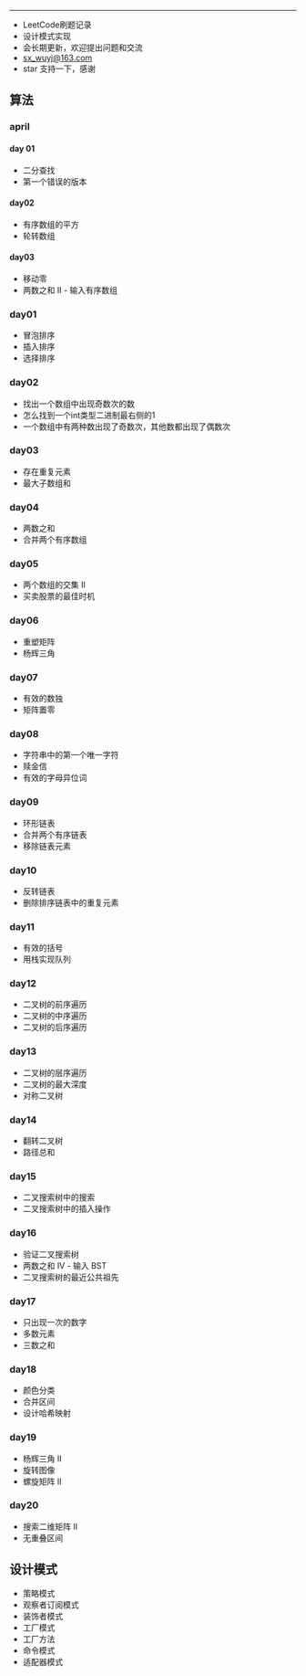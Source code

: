 
---
* LeetCode刷题记录
* 设计模式实现  
* 会长期更新，欢迎提出问题和交流
* sx_wuyj@163.com
* star 支持一下，感谢

## 算法
### april 
#### day 01
* 二分查找
* 第一个错误的版本
#### day02
* 有序数组的平方
* 轮转数组
#### day03
* 移动零
* 两数之和 II - 输入有序数组
### day01
* 冒泡排序
* 插入排序
* 选择排序
### day02
* 找出一个数组中出现奇数次的数
* 怎么找到一个int类型二进制最右侧的1
* 一个数组中有两种数出现了奇数次，其他数都出现了偶数次
### day03
* 存在重复元素
* 最大子数组和
### day04
* 两数之和
* 合并两个有序数组
### day05
* 两个数组的交集 II
* 买卖股票的最佳时机
### day06  
* 重塑矩阵
* 杨辉三角
### day07
* 有效的数独
* 矩阵置零
### day08
* 字符串中的第一个唯一字符
* 赎金信
* 有效的字母异位词
### day09
* 环形链表
* 合并两个有序链表
* 移除链表元素
### day10
* 反转链表
* 删除排序链表中的重复元素
### day11
* 有效的括号
* 用栈实现队列
### day12
* 二叉树的前序遍历
* 二叉树的中序遍历
* 二叉树的后序遍历
### day13
* 二叉树的层序遍历
* 二叉树的最大深度
* 对称二叉树
### day14
* 翻转二叉树
* 路径总和
### day15
* 二叉搜索树中的搜索
* 二叉搜索树中的插入操作
### day16
* 验证二叉搜索树
* 两数之和 IV - 输入 BST
* 二叉搜索树的最近公共祖先
### day17
* 只出现一次的数字
* 多数元素
* 三数之和
### day18
* 颜色分类
* 合并区间
* 设计哈希映射
### day19
* 杨辉三角 II
* 旋转图像
* 螺旋矩阵 II
### day20
* 搜索二维矩阵 II
* 无重叠区间

## 设计模式
* 策略模式
* 观察者订阅模式
* 装饰者模式
* 工厂模式
* 工厂方法
* 命令模式
* 适配器模式